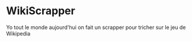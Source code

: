 # WikiScrapper
Yo tout le monde aujourd'hui on fait un scrapper pour tricher sur le jeu de Wikipedia
